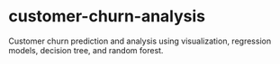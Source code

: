 # customer-churn-analysis
Customer churn prediction and analysis using visualization, regression models, decision tree, and random forest.
